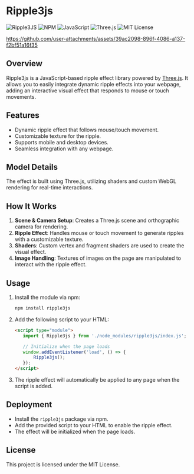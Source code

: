 
# Ripple3js

![Ripple3JS](https://img.shields.io/badge/Ripple3JS-1.1.1-FFD700?style=for-the-badge&logo=three.js&logoColor=black)
![NPM](https://img.shields.io/badge/NPM-4C4C4C?style=for-the-badge&logo=npm&logoColor=white)
![JavaScript](https://img.shields.io/badge/JavaScript-ECDB00?style=for-the-badge&logo=javascript&logoColor=black)
![Three.js](https://img.shields.io/badge/Three.js-3D-000000?style=for-the-badge&logo=three.js&logoColor=white)
![MIT License](https://img.shields.io/badge/License-MIT-FFEB3B?style=for-the-badge&logo=open-source-initiative&logoColor=303030)




https://github.com/user-attachments/assets/39ac2098-896f-4086-a137-f2bf51a16f35







## Overview
Ripple3js is a JavaScript-based ripple effect library powered by [Three.js](https://threejs.org/). It allows you to easily integrate dynamic ripple effects into your webpage, adding an interactive visual effect that responds to mouse or touch movements.

## Features
- Dynamic ripple effect that follows mouse/touch movement.
- Customizable texture for the ripple.
- Supports mobile and desktop devices.
- Seamless integration with any webpage.

## Model Details
The effect is built using Three.js, utilizing shaders and custom WebGL rendering for real-time interactions.

## How It Works
1. **Scene & Camera Setup**: Creates a Three.js scene and orthographic camera for rendering.
2. **Ripple Effect**: Handles mouse or touch movement to generate ripples with a customizable texture.
3. **Shaders**: Custom vertex and fragment shaders are used to create the visual effect.
4. **Image Handling**: Textures of images on the page are manipulated to interact with the ripple effect.

## Usage
1. Install the module via npm:
   ```bash
   npm install ripple3js
   ```

2. Add the following script to your HTML:
   ```html
   <script type="module">
      import { Ripple3js } from './node_modules/ripple3js/index.js';

      // Initialize when the page loads
      window.addEventListener('load', () => {
          Ripple3js();
      });
   </script>
   ```

3. The ripple effect will automatically be applied to any page when the script is added.

## Deployment
- Install the `ripple3js` package via npm.
- Add the provided script to your HTML to enable the ripple effect.
- The effect will be initialized when the page loads.

## License
This project is licensed under the MIT License.
